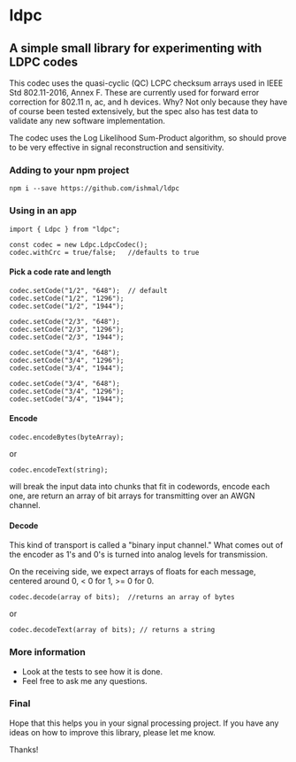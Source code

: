 # ldpc
## A simple small library for experimenting with LDPC codes

This codec uses the quasi-cyclic (QC) LCPC checksum arrays used in
IEEE Std 802.11-2016, Annex F.  These are currently used for forward error correction
for 802.11 n, ac, and h devices.  Why?  Not only because they have of course been
tested extensively, but the spec also has test data to validate any new software
implementation.

The codec uses the Log Likelihood Sum-Product algorithm, so should prove to
be very effective in signal reconstruction and sensitivity.


### Adding to your npm project

```
npm i --save https://github.com/ishmal/ldpc
```

### Using in an app
```
import { Ldpc } from "ldpc";

const codec = new Ldpc.LdpcCodec();
codec.withCrc = true/false;   //defaults to true
```
#### Pick a code rate and length
```
codec.setCode("1/2", "648");  // default
codec.setCode("1/2", "1296");
codec.setCode("1/2", "1944");

codec.setCode("2/3", "648");
codec.setCode("2/3", "1296");
codec.setCode("2/3", "1944");

codec.setCode("3/4", "648");
codec.setCode("3/4", "1296");
codec.setCode("3/4", "1944");

codec.setCode("3/4", "648");
codec.setCode("3/4", "1296");
codec.setCode("3/4", "1944");
```

#### Encode
```
codec.encodeBytes(byteArray);
```
or
```
codec.encodeText(string);
```

will break the input data into chunks that fit in codewords,
encode each one, are return an array of bit arrays for
transmitting over an AWGN channel.

#### Decode
This kind of transport is called a "binary input channel."
What comes out of the encoder as 1's and 0's is turned into
analog levels for transmission.

On the receiving side,  we expect arrays of floats for each
message,  centered around 0, < 0 for 1,  >= 0 for 0.

```
codec.decode(array of bits);  //returns an array of bytes
```
or
```
codec.decodeText(array of bits); // returns a string
```


### More information
*  Look at the tests to see how it is done.
*  Feel free to ask me any questions.

### Final
Hope that this helps you in your signal processing project.  If you have any
ideas on how to improve this library, please let me know.

Thanks!








